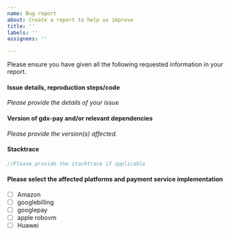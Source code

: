```yaml
---
name: Bug report
about: Create a report to help us improve
title: ''
labels: ''
assignees: ''

---
```


Please ensure you have given all the following requested information in your report.

#### Issue details, reproduction steps/code
_Please provide the details of your issue_

#### Version of gdx-pay and/or relevant dependencies
_Please provide the version(s) affected._

#### Stacktrace
```java
//Please provide the stacktrace if applicable 
```

#### Please select the affected platforms and payment service implementation
- [ ] Amazon
- [ ] googlebilling
- [ ] googlepay
- [ ] apple robovm
- [ ] Huawei
